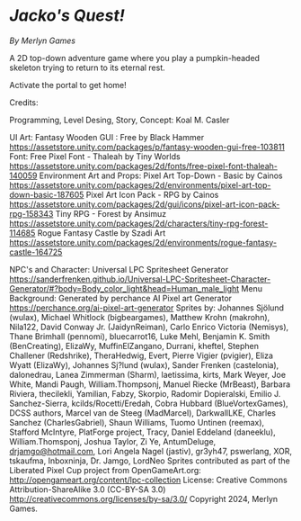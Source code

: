 # *Jacko's Quest!*
*By Merlyn Games*

A 2D top-down adventure game where you play a pumpkin-headed skeleton trying to return to its eternal rest.

Activate the portal to get home!

Credits:

Programming, Level Desing, Story, Concept: Koal M. Casler

UI Art: Fantasy Wooden GUI : Free by Black Hammer https://assetstore.unity.com/packages/p/fantasy-wooden-gui-free-103811
 Font: Free Pixel Font - Thaleah by Tiny Worlds https://assetstore.unity.com/packages/2d/fonts/free-pixel-font-thaleah-140059
Environment Art and Props:
Pixel Art Top-Down - Basic by Cainos https://assetstore.unity.com/packages/2d/environments/pixel-art-top-down-basic-187605
Pixel Art Icon Pack - RPG by Cainos https://assetstore.unity.com/packages/2d/gui/icons/pixel-art-icon-pack-rpg-158343
Tiny RPG - Forest by Ansimuz https://assetstore.unity.com/packages/2d/characters/tiny-rpg-forest-114685
Rogue Fantasy Castle by Szadi Art https://assetstore.unity.com/packages/2d/environments/rogue-fantasy-castle-164725

NPC's and Character: Universal LPC Spritesheet Generator https://sanderfrenken.github.io/Universal-LPC-Spritesheet-Character-Generator/#?body=Body_color_light&head=Human_male_light
Menu Background: Generated by perchance AI Pixel art Generator https://perchance.org/ai-pixel-art-generator
Sprites by: Johannes Sjölund (wulax), Michael Whitlock (bigbeargames), Matthew Krohn (makrohn), Nila122, David Conway Jr. (JaidynReiman), Carlo Enrico Victoria (Nemisys), Thane Brimhall (pennomi), bluecarrot16, Luke Mehl, Benjamin K. Smith (BenCreating), ElizaWy, MuffinElZangano, Durrani, kheftel, Stephen Challener (Redshrike), TheraHedwig, Evert, Pierre Vigier (pvigier), Eliza Wyatt (ElizaWy), Johannes Sj?lund (wulax), Sander Frenken (castelonia), dalonedrau, Lanea Zimmerman (Sharm), laetissima, kirts, Mark Weyer, Joe White, Mandi Paugh, William.Thompsonj, Manuel Riecke (MrBeast), Barbara Riviera, thecilekli, Yamilian, Fabzy, Skorpio, Radomir Dopieralski, Emilio J. Sanchez-Sierra, kcilds/Rocetti/Eredah, Cobra Hubbard (BlueVortexGames), DCSS authors, Marcel van de Steeg (MadMarcel), DarkwallLKE, Charles Sanchez (CharlesGabriel), Shaun Williams, Tuomo Untinen (reemax), Stafford McIntyre, PlatForge project, Tracy, Daniel Eddeland (daneeklu), William.Thomsponj, Joshua Taylor, Zi Ye, AntumDeluge, drjamgo@hotmail.com, Lori Angela Nagel (jastiv), gr3yh47, pswerlang, XOR, tskaufma, Inboxninja, Dr. Jamgo, LordNeo Sprites contributed as part of the Liberated Pixel Cup project from OpenGameArt.org: http://opengameart.org/content/lpc-collection License: Creative Commons Attribution-ShareAlike 3.0 (CC-BY-SA 3.0) http://creativecommons.org/licenses/by-sa/3.0/ 
Copyright 2024, Merlyn Games.
